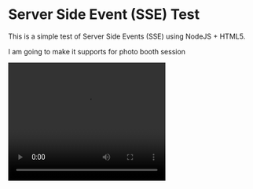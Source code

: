 # Server Side Event (SSE) Test

This is a simple test of Server Side Events (SSE) using NodeJS + HTML5.

I am going to make it supports for photo booth session

<video src="https://github.com/Aldiwildan77/sse-research/blob/master/assets/example.mp4" width="320" height="240" controls></video>
